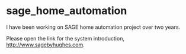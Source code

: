 # sage_home_automation

I have been working on SAGE home automation project over two years. 

Please open the link for the system introduction, http://www.sagebyhughes.com.
